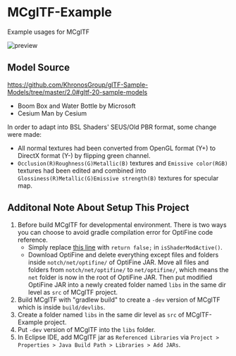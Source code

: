# MCglTF-Example
 Example usages for MCglTF
 
![preview](https://user-images.githubusercontent.com/39574697/161222759-38c785c0-287a-4963-b593-d287391a164d.png)
## Model Source
https://github.com/KhronosGroup/glTF-Sample-Models/tree/master/2.0#gltf-20-sample-models

- Boom Box and Water Bottle by Microsoft
- Cesium Man by Cesium

In order to adapt into BSL Shaders' SEUS/Old PBR format, some change were made:
- All normal textures had been converted from OpenGL format (Y+) to DirectX format (Y-) by flipping green channel.
- `Occlusion(R)Roughness(G)Metallic(B)` textures and `Emissive color(RGB)` textures had been edited and combined into `Glossiness(R)Metallic(G)Emissive strength(B)` textures for specular map.
## Additonal Note About Setup This Project
1. Before build MCglTF for developmental environment. There is two ways you can choose to avoid gradle compilation error for OptiFine code reference.
	- Simply replace [this line](https://github.com/TimLee9024/MCglTF/blob/c774265e358387646901fedbbd89dc85ebaa987d/src/main/java/com/timlee9024/mcgltf/MCglTF.java#L280) with `return false;` in `isShaderModActive()`.
	- Download OptiFine and delete everything except files and folders inside `notch/net/optifine/` of OptiFine JAR. Move all files and folders from `notch/net/optifine/` to `net/optifine/`, which means the `net` folder is now in the root of OptiFine JAR. Then put modified OptiFine JAR into a newly created folder named `libs` in the same dir level as `src` of MCglTF project.
2. Build MCglTF with "gradlew build" to create a `-dev` version of MCglTF which is inside `build/devlibs`.
3. Create a folder named `libs` in the same dir level as `src` of MCglTF-Example project.
4. Put `-dev` version of MCglTF into the `libs` folder.
5. In Eclipse IDE, add MCglTF jar as `Referenced Libraries` via `Project > Properties > Java Build Path > Libraries > Add JARs`.
